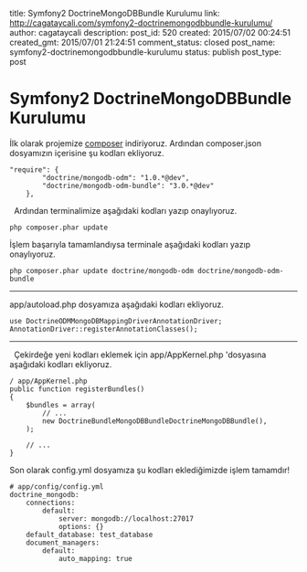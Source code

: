 title: Symfony2 DoctrineMongoDBBundle Kurulumu
link: http://cagataycali.com/symfony2-doctrinemongodbbundle-kurulumu/
author: cagataycali
description: 
post_id: 520
created: 2015/07/02 00:24:51
created_gmt: 2015/07/01 21:24:51
comment_status: closed
post_name: symfony2-doctrinemongodbbundle-kurulumu
status: publish
post_type: post

# Symfony2 DoctrineMongoDBBundle Kurulumu

İlk olarak projemize [composer](http://cagataycali.me/composer-kurulumu/) indiriyoruz. Ardından composer.json dosyamızın içerisine şu kodları ekliyoruz. 
    
    
    "require": {
            "doctrine/mongodb-odm": "1.0.*@dev",
            "doctrine/mongodb-odm-bundle": "3.0.*@dev"
        },

  Ardından terminalimize aşağıdaki kodları yazıp onaylıyoruz. 
    
    
    php composer.phar update

İşlem başarıyla tamamlandıysa terminale aşağıdaki kodları yazıp onaylıyoruz. 
    
    
    php composer.phar update doctrine/mongodb-odm doctrine/mongodb-odm-bundle

* * *

app/autoload.php dosyamıza aşağıdaki kodları ekliyoruz. 
    
    
    use DoctrineODMMongoDBMappingDriverAnnotationDriver;
    AnnotationDriver::registerAnnotationClasses();

* * *

  Çekirdeğe yeni kodları eklemek için app/AppKernel.php 'dosyasına aşağıdaki kodları ekliyoruz. 
    
    
    / app/AppKernel.php
    public function registerBundles()
    {
        $bundles = array(
            // ...
            new DoctrineBundleMongoDBBundleDoctrineMongoDBBundle(),
        );
    
        // ...
    }

Son olarak config.yml dosyamıza şu kodları eklediğimizde işlem tamamdır! 
    
    
    # app/config/config.yml
    doctrine_mongodb:
        connections:
            default:
                server: mongodb://localhost:27017
                options: {}
        default_database: test_database
        document_managers:
            default:
                auto_mapping: true